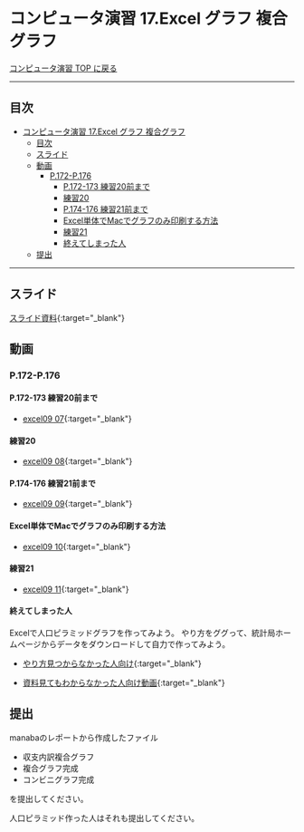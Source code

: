 # コンピュータ演習 17.Excel グラフ 複合グラフ

[コンピュータ演習 TOP に戻る](./index.md)

<!--
YouTube 
2020
https://www.youtube.com/playlist?list=PL_g66qvNMUfSeBQvg6IsVBnvMzEvG3hPu
2021
https://www.youtube.com/playlist?list=PL_g66qvNMUfTi41G75an3JwffeJMeVcV3
-->

---

## 目次

- [コンピュータ演習 17.Excel グラフ 複合グラフ](#コンピュータ演習-17excel-グラフ-複合グラフ)
  - [目次](#目次)
  - [スライド](#スライド)
  - [動画](#動画)
    - [P.172-P.176](#p172-p176)
      - [P.172-173 練習20前まで](#p172-173-練習20前まで)
      - [練習20](#練習20)
      - [P.174-176 練習21前まで](#p174-176-練習21前まで)
      - [Excel単体でMacでグラフのみ印刷する方法](#excel単体でmacでグラフのみ印刷する方法)
      - [練習21](#練習21)
      - [終えてしまった人](#終えてしまった人)
  - [提出](#提出)


---

## スライド

[スライド資料](./cp_17slide.pdf){:target="_blank"}


## 動画

### P.172-P.176
#### P.172-173 練習20前まで
- [excel09 07](https://www.youtube.com/watch?v=z1a05GvFkaY){:target="_blank"}

#### 練習20
- [excel09 08](https://www.youtube.com/watch?v=Eyb6-gdkgrk){:target="_blank"}

#### P.174-176 練習21前まで
- [excel09 09](https://www.youtube.com/watch?v=6NWQfwJeJAA){:target="_blank"}

#### Excel単体でMacでグラフのみ印刷する方法
- [excel09 10](https://www.youtube.com/watch?v=_vZuA6Mf0fY){:target="_blank"}

#### 練習21
- [excel09 11](https://www.youtube.com/watch?v=HZzFCix69XQ){:target="_blank"}

#### 終えてしまった人
Excelで人口ピラミッドグラフを作ってみよう。
やり方をググって、統計局ホームページからデータをダウンロードして自力で作ってみよう。


- [やり方見つからなかった人向け](https://bellcurve.jp/statistics/blog/15354.html){:target="_blank"}

- [資料見てもわからなかった人向け動画](https://www.youtube.com/watch?v=KUUGB1NRj7s){:target="_blank"}


## 提出
manabaのレポートから作成したファイル
- 収支内訳複合グラフ
- 複合グラフ完成
- コンビニグラフ完成

を提出してください。

人口ピラミッド作った人はそれも提出してください。
